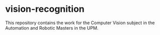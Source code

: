 # vision-recognition

This repository contains the work for the Computer Vision subject in the Automation and Robotic Masters in the UPM.
